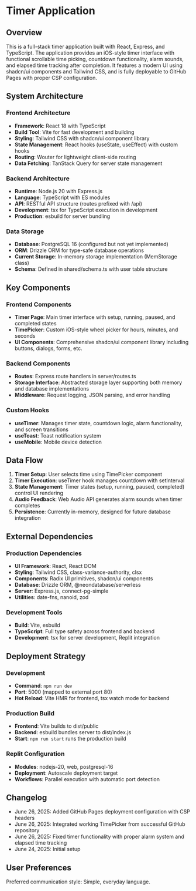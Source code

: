 # Timer Application

## Overview

This is a full-stack timer application built with React, Express, and TypeScript. The application provides an iOS-style timer interface with functional scrollable time picking, countdown functionality, alarm sounds, and elapsed time tracking after completion. It features a modern UI using shadcn/ui components and Tailwind CSS, and is fully deployable to GitHub Pages with proper CSP configuration.

## System Architecture

### Frontend Architecture
- **Framework**: React 18 with TypeScript
- **Build Tool**: Vite for fast development and building
- **Styling**: Tailwind CSS with shadcn/ui component library
- **State Management**: React hooks (useState, useEffect) with custom hooks
- **Routing**: Wouter for lightweight client-side routing
- **Data Fetching**: TanStack Query for server state management

### Backend Architecture
- **Runtime**: Node.js 20 with Express.js
- **Language**: TypeScript with ES modules
- **API**: RESTful API structure (routes prefixed with /api)
- **Development**: tsx for TypeScript execution in development
- **Production**: esbuild for server bundling

### Data Storage
- **Database**: PostgreSQL 16 (configured but not yet implemented)
- **ORM**: Drizzle ORM for type-safe database operations
- **Current Storage**: In-memory storage implementation (MemStorage class)
- **Schema**: Defined in shared/schema.ts with user table structure

## Key Components

### Frontend Components
- **Timer Page**: Main timer interface with setup, running, paused, and completed states
- **TimePicker**: Custom iOS-style wheel picker for hours, minutes, and seconds
- **UI Components**: Comprehensive shadcn/ui component library including buttons, dialogs, forms, etc.

### Backend Components
- **Routes**: Express route handlers in server/routes.ts
- **Storage Interface**: Abstracted storage layer supporting both memory and database implementations
- **Middleware**: Request logging, JSON parsing, and error handling

### Custom Hooks
- **useTimer**: Manages timer state, countdown logic, alarm functionality, and screen transitions
- **useToast**: Toast notification system
- **useMobile**: Mobile device detection

## Data Flow

1. **Timer Setup**: User selects time using TimePicker component
2. **Timer Execution**: useTimer hook manages countdown with setInterval
3. **State Management**: Timer states (setup, running, paused, completed) control UI rendering
4. **Audio Feedback**: Web Audio API generates alarm sounds when timer completes
5. **Persistence**: Currently in-memory, designed for future database integration

## External Dependencies

### Production Dependencies
- **UI Framework**: React, React DOM
- **Styling**: Tailwind CSS, class-variance-authority, clsx
- **Components**: Radix UI primitives, shadcn/ui components
- **Database**: Drizzle ORM, @neondatabase/serverless
- **Server**: Express.js, connect-pg-simple
- **Utilities**: date-fns, nanoid, zod

### Development Tools
- **Build**: Vite, esbuild
- **TypeScript**: Full type safety across frontend and backend
- **Development**: tsx for server development, Replit integration

## Deployment Strategy

### Development
- **Command**: `npm run dev`
- **Port**: 5000 (mapped to external port 80)
- **Hot Reload**: Vite HMR for frontend, tsx watch mode for backend

### Production Build
- **Frontend**: Vite builds to dist/public
- **Backend**: esbuild bundles server to dist/index.js
- **Start**: `npm run start` runs the production build

### Replit Configuration
- **Modules**: nodejs-20, web, postgresql-16
- **Deployment**: Autoscale deployment target
- **Workflows**: Parallel execution with automatic port detection

## Changelog

- June 26, 2025: Added GitHub Pages deployment configuration with CSP headers
- June 26, 2025: Integrated working TimePicker from successful GitHub repository
- June 26, 2025: Fixed timer functionality with proper alarm system and elapsed time tracking
- June 24, 2025: Initial setup

## User Preferences

Preferred communication style: Simple, everyday language.